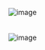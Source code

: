 ![image](https://github.com/Nathesky/Cholate-Types-ReactNative-/assets/132522541/d99a292c-b70e-4a55-8000-006ec540cfd7)
<br>
<br>
<br>
![image](https://github.com/Nathesky/Cholate-Types-ReactNative-/assets/132522541/876de9fd-3459-4d95-b6b5-f64394a06621)
